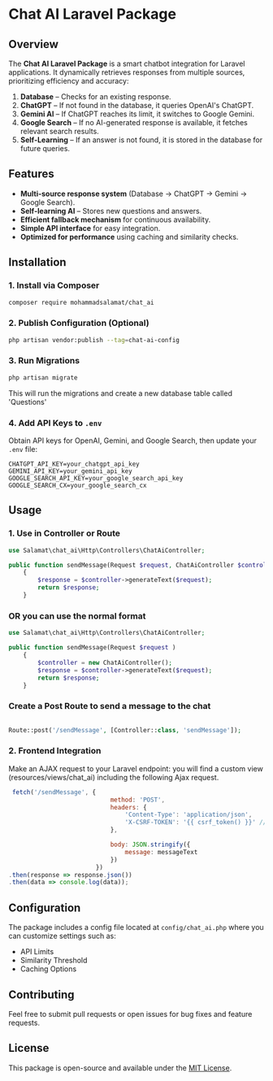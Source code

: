 # Chat AI Laravel Package

## Overview

The **Chat AI Laravel Package** is a smart chatbot integration for Laravel applications. It dynamically retrieves responses from multiple sources, prioritizing efficiency and accuracy:

1. **Database** – Checks for an existing response.
2. **ChatGPT** – If not found in the database, it queries OpenAI's ChatGPT.
3. **Gemini AI** – If ChatGPT reaches its limit, it switches to Google Gemini.
4. **Google Search** – If no AI-generated response is available, it fetches relevant search results.
5. **Self-Learning** – If an answer is not found, it is stored in the database for future queries.

## Features

- **Multi-source response system** (Database → ChatGPT → Gemini → Google Search).
- **Self-learning AI** – Stores new questions and answers.
- **Efficient fallback mechanism** for continuous availability.
- **Simple API interface** for easy integration.
- **Optimized for performance** using caching and similarity checks.

## Installation

### 1. Install via Composer

```sh
composer require mohammadsalamat/chat_ai
```

### 2. Publish Configuration (Optional)

```sh
php artisan vendor:publish --tag=chat-ai-config
```

### 3. Run Migrations

```sh
php artisan migrate
```
This will run the migrations and create a new database table called 'Questions'

### 4. Add API Keys to `.env`

Obtain API keys for OpenAI, Gemini, and Google Search, then update your `.env` file:

```env
CHATGPT_API_KEY=your_chatgpt_api_key
GEMINI_API_KEY=your_gemini_api_key
GOOGLE_SEARCH_API_KEY=your_google_search_api_key
GOOGLE_SEARCH_CX=your_google_search_cx
```

## Usage

### 1. Use in Controller or Route

```php
use Salamat\chat_ai\Http\Controllers\ChatAiController;

public function sendMessage(Request $request, ChatAiController $controller)
    {
        $response = $controller->generateText($request);
        return $response;
    }
```
### OR you can use the normal format

```php
use Salamat\chat_ai\Http\Controllers\ChatAiController;

public function sendMessage(Request $request )
    {
        $controller = new ChatAiController();
        $response = $controller->generateText($request);
        return $response;
    }
```
### Create a Post Route to send a message to the chat

```php

Route::post('/sendMessage', [Controller::class, 'sendMessage']);

```
### 2. Frontend Integration

Make an AJAX request to your Laravel endpoint: you will find a custom view (resources/views/chat_ai) including the following Ajax request.

```js
 fetch('/sendMessage', {
                            method: 'POST',
                            headers: {
                                'Content-Type': 'application/json',
                                'X-CSRF-TOKEN': '{{ csrf_token() }}' // CSRF token properly placed
                            },

                            body: JSON.stringify({
                                message: messageText
                            })
                        })
.then(response => response.json())
.then(data => console.log(data));
```

## Configuration

The package includes a config file located at `config/chat_ai.php` where you can customize settings such as:

- API Limits
- Similarity Threshold
- Caching Options

## Contributing

Feel free to submit pull requests or open issues for bug fixes and feature requests.

## License

This package is open-source and available under the [MIT License](LICENSE).
